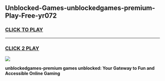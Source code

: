 
## Unblocked-Games-unblockedgames-premium-Play-Free-yr072
<h3>
<a href="https://premium76.site?title=unblockedgames-premium&ref=17A">CLICK TO PLAY</a></h3>
<hr>

<h3>
<a href="https://premium76.site?title=unblockedgames-premium&ref=17A">CLICK 2 PLAY</a>
  
</h3>

<a href="https://premium76.site?title=unblockedgames-premium&ref=17A"><img src="https://clearcache.store/games.png"></a>


**unblockedgames-premium games unblocked: Your Gateway to Fun and Accessible Online Gaming**
